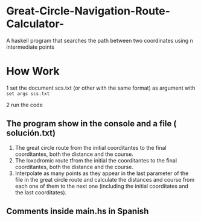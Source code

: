 # Great-Circle-Navigation-Route-Calculator-
A haskell program that searches the path between two coordinates using n intermediate points
#  How Work
1 set the  document scs.txt (or other with the same format) as argument with   ``` set args scs.txt ```

2 run the code 
## The program show in the console  and a file  ( solución.txt) 
1. The great circle route from the initial coorditantes to the final coorditantes, both the distance and the  course.
2. The loxodromic route tfrom the initial the coorditantes to the final coorditantes, both the distance and the course.
3. Interpolate as many points as they appear in the last parameter of the file in the great circle route and calculate the distances and course from each one of them to the next one (including the initial coorditates and the last coorditates).

## Comments inside main.hs in Spanish 

